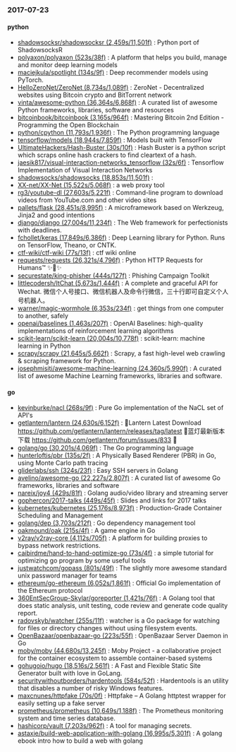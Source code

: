 ### 2017-07-23

#### python
* [shadowsocksr/shadowsocksr (2,459s/11,501f)](https://github.com/shadowsocksr/shadowsocksr) : Python port of ShadowsocksR
* [polyaxon/polyaxon (523s/38f)](https://github.com/polyaxon/polyaxon) : A platform that helps you build, manage and monitor deep learning models
* [maciejkula/spotlight (134s/9f)](https://github.com/maciejkula/spotlight) : Deep recommender models using PyTorch.
* [HelloZeroNet/ZeroNet (8,734s/1,089f)](https://github.com/HelloZeroNet/ZeroNet) : ZeroNet - Decentralized websites using Bitcoin crypto and BitTorrent network
* [vinta/awesome-python (36,364s/6,868f)](https://github.com/vinta/awesome-python) : A curated list of awesome Python frameworks, libraries, software and resources
* [bitcoinbook/bitcoinbook (3,165s/964f)](https://github.com/bitcoinbook/bitcoinbook) : Mastering Bitcoin 2nd Edition - Programming the Open Blockchain
* [python/cpython (11,793s/1,936f)](https://github.com/python/cpython) : The Python programming language
* [tensorflow/models (18,944s/7,859f)](https://github.com/tensorflow/models) : Models built with TensorFlow
* [UltimateHackers/Hash-Buster (30s/10f)](https://github.com/UltimateHackers/Hash-Buster) : Hash Buster is a python script which scraps online hash crackers to find cleartext of a hash.
* [jaesik817/visual-interaction-networks_tensorflow (32s/6f)](https://github.com/jaesik817/visual-interaction-networks_tensorflow) : Tensorflow Implementation of Visual Interaction Networks
* [shadowsocks/shadowsocks (18,853s/11,501f)](https://github.com/shadowsocks/shadowsocks) : 
* [XX-net/XX-Net (15,522s/5,068f)](https://github.com/XX-net/XX-Net) : a web proxy tool
* [rg3/youtube-dl (27,603s/5,221f)](https://github.com/rg3/youtube-dl) : Command-line program to download videos from YouTube.com and other video sites
* [pallets/flask (28,451s/8,995f)](https://github.com/pallets/flask) : A microframework based on Werkzeug, Jinja2 and good intentions
* [django/django (27,004s/11,234f)](https://github.com/django/django) : The Web framework for perfectionists with deadlines.
* [fchollet/keras (17,849s/6,386f)](https://github.com/fchollet/keras) : Deep Learning library for Python. Runs on TensorFlow, Theano, or CNTK.
* [ctf-wiki/ctf-wiki (77s/13f)](https://github.com/ctf-wiki/ctf-wiki) : ctf wiki online
* [requests/requests (26,321s/4,796f)](https://github.com/requests/requests) : Python HTTP Requests for Humans™ ✨🍰✨
* [securestate/king-phisher (444s/127f)](https://github.com/securestate/king-phisher) : Phishing Campaign Toolkit
* [littlecodersh/ItChat (5,673s/1,444f)](https://github.com/littlecodersh/ItChat) : A complete and graceful API for Wechat. 微信个人号接口、微信机器人及命令行微信，三十行即可自定义个人号机器人。
* [warner/magic-wormhole (6,353s/234f)](https://github.com/warner/magic-wormhole) : get things from one computer to another, safely
* [openai/baselines (1,463s/207f)](https://github.com/openai/baselines) : OpenAI Baselines: high-quality implementations of reinforcement learning algorithms
* [scikit-learn/scikit-learn (20,004s/10,778f)](https://github.com/scikit-learn/scikit-learn) : scikit-learn: machine learning in Python
* [scrapy/scrapy (21,645s/5,662f)](https://github.com/scrapy/scrapy) : Scrapy, a fast high-level web crawling & scraping framework for Python.
* [josephmisiti/awesome-machine-learning (24,360s/5,990f)](https://github.com/josephmisiti/awesome-machine-learning) : A curated list of awesome Machine Learning frameworks, libraries and software.

#### go
* [kevinburke/nacl (268s/9f)](https://github.com/kevinburke/nacl) : Pure Go implementation of the NaCL set of API's
* [getlantern/lantern (24,630s/6,152f)](https://github.com/getlantern/lantern) : 🔴Lantern Latest Download https://github.com/getlantern/lantern/releases/tag/latest 🔴蓝灯最新版本下载 https://github.com/getlantern/forum/issues/833 🔴
* [golang/go (30,201s/4,069f)](https://github.com/golang/go) : The Go programming language
* [hunterloftis/pbr (135s/2f)](https://github.com/hunterloftis/pbr) : A Physically Based Renderer (PBR) in Go, using Monte Carlo path tracing
* [gliderlabs/ssh (324s/23f)](https://github.com/gliderlabs/ssh) : Easy SSH servers in Golang
* [avelino/awesome-go (22,227s/2,807f)](https://github.com/avelino/awesome-go) : A curated list of awesome Go frameworks, libraries and software
* [nareix/joy4 (429s/81f)](https://github.com/nareix/joy4) : Golang audio/video library and streaming server
* [gophercon/2017-talks (449s/45f)](https://github.com/gophercon/2017-talks) : Slides and links for 2017 talks
* [kubernetes/kubernetes (25,176s/8,973f)](https://github.com/kubernetes/kubernetes) : Production-Grade Container Scheduling and Management
* [golang/dep (3,703s/212f)](https://github.com/golang/dep) : Go dependency management tool
* [oakmound/oak (215s/4f)](https://github.com/oakmound/oak) : A game engine in Go
* [v2ray/v2ray-core (4,112s/705f)](https://github.com/v2ray/v2ray-core) : A platform for building proxies to bypass network restrictions.
* [caibirdme/hand-to-hand-optimize-go (73s/4f)](https://github.com/caibirdme/hand-to-hand-optimize-go) : a simple tutorial for optimizing go program by some useful tools
* [justwatchcom/gopass (801s/49f)](https://github.com/justwatchcom/gopass) : The slightly more awesome standard unix password manager for teams
* [ethereum/go-ethereum (6,052s/1,861f)](https://github.com/ethereum/go-ethereum) : Official Go implementation of the Ethereum protocol
* [360EntSecGroup-Skylar/goreporter (1,421s/76f)](https://github.com/360EntSecGroup-Skylar/goreporter) : A Golang tool that does static analysis, unit testing, code review and generate code quality report.
* [radovskyb/watcher (255s/11f)](https://github.com/radovskyb/watcher) : watcher is a Go package for watching for files or directory changes without using filesystem events.
* [OpenBazaar/openbazaar-go (223s/55f)](https://github.com/OpenBazaar/openbazaar-go) : OpenBazaar Server Daemon in Go
* [moby/moby (44,680s/13,245f)](https://github.com/moby/moby) : Moby Project - a collaborative project for the container ecosystem to assemble container-based systems
* [gohugoio/hugo (18,516s/2,561f)](https://github.com/gohugoio/hugo) : A Fast and Flexible Static Site Generator built with love in GoLang.
* [securitywithoutborders/hardentools (584s/52f)](https://github.com/securitywithoutborders/hardentools) : Hardentools is an utility that disables a number of risky Windows features.
* [maxcnunes/httpfake (70s/0f)](https://github.com/maxcnunes/httpfake) : Httpfake – A Golang httptest wrapper for easily setting up a fake server
* [prometheus/prometheus (10,649s/1,188f)](https://github.com/prometheus/prometheus) : The Prometheus monitoring system and time series database.
* [hashicorp/vault (7,203s/962f)](https://github.com/hashicorp/vault) : A tool for managing secrets.
* [astaxie/build-web-application-with-golang (16,995s/5,301f)](https://github.com/astaxie/build-web-application-with-golang) : A golang ebook intro how to build a web with golang

